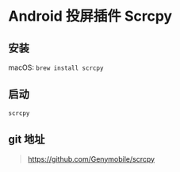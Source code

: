 # Android 投屏插件 Scrcpy

## 安装

macOS: `brew install scrcpy`

## 启动

`scrcpy`

## git 地址
> https://github.com/Genymobile/scrcpy